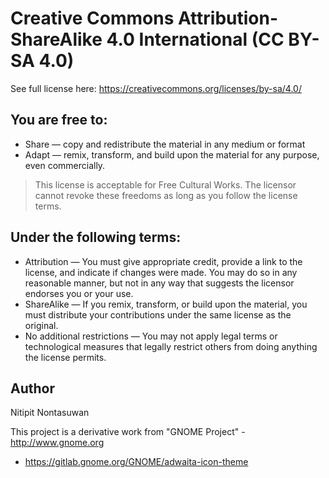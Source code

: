 # Creative Commons Attribution-ShareAlike 4.0 International (CC BY-SA 4.0)

See full license here: https://creativecommons.org/licenses/by-sa/4.0/

## You are free to:

- Share — copy and redistribute the material in any medium or format
- Adapt — remix, transform, and build upon the material for any purpose, even commercially.

> This license is acceptable for Free Cultural Works.
> The licensor cannot revoke these freedoms as long as you follow the license terms.

## Under the following terms:

- Attribution — You must give appropriate credit, provide a link to the license, and indicate if changes were made. You may do so in any reasonable manner, but not in any way that suggests the licensor endorses you or your use.
- ShareAlike — If you remix, transform, or build upon the material, you must distribute your contributions under the same license as the original.
- No additional restrictions — You may not apply legal terms or technological measures that legally restrict others from doing anything the license permits.

## Author

Nitipit Nontasuwan

This project is a derivative work from "GNOME Project" - http://www.gnome.org
- https://gitlab.gnome.org/GNOME/adwaita-icon-theme